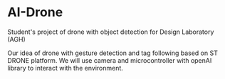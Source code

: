 # AI-Drone
Student's project of drone with object detection for Design Laboratory (AGH)

Our idea of drone with gesture detection and tag following based on ST DRONE platform. We will use camera and microcontroller with openAI library to interact with the environment.

